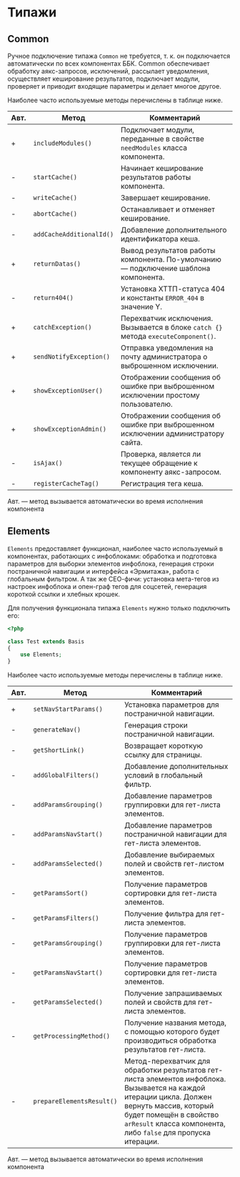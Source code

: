 # Типажи

## Common

Ручное подключение типажа `Common` не требуется, т. к. он подключается автоматически по всех компонентах ББК. Common обеспечивает обработку аякс-запросов, исключений, рассылает уведомления, осуществляет кеширование результатов, подключает модули, проверяет и приводит входящие параметры и делает многое другое.

Наиболее часто используемые методы перечислены в таблице ниже.

Авт. | Метод | Комментарий
-------------- | -------------- | --------------
+ | `includeModules()` | Подключает модули, переданные в свойстве `needModules` класса компонента.
- | `startCache()` | Начинает кеширование результатов работы компонента.
- | `writeCache()` | Завершает кеширование.
- | `abortCache()` | Останавливает и отменяет кеширование.
- | `addCacheAdditionalId()` | Добавление дополнительного идентификатора кеша.
+ | `returnDatas()` | Вывод результатов работы компонента. По-умолчанию — подключение шаблона компонента.
- | `return404()` | Установка ХТТП-статуса 404 и константы `ERROR_404` в значение Y.
+ | `catchException()` | Перехватчик исключения. Вызывается в блоке `catch {}` метода `executeComponent()`.
+ | `sendNotifyException()` | Отправка уведомления на почту администратора о выброшенном исключении.
+ | `showExceptionUser()` | Отображении сообщения об ошибке при выброшенном исключении простому пользователю.
+ | `showExceptionAdmin()` | Отображении сообщения об ошибке при выброшенном исключении администратору сайта.
- | `isAjax()` | Проверка, является ли текущее обращение к компоненту аякс-запросом.
- | `registerCacheTag()` | Регистрация тега кеша.

<aside class="notice">
Авт. — метод вызывается автоматически во время исполнения компонента
</aside>

## Elements

`Elements` предоставляет функционал, наиболее часто используемый в компонентах, работающих с инфоблоками: обработка и подготовка параметров для выборки элементов инфоблока, генерация строки постраничной навигации и интерфейса «Эрмитажа», работа с глобальным фильтром. А так же СЕО-фичи: установка мета-тегов из настроек инфоблока и опен-граф тегов для соцсетей, генерация короткой ссылки и хлебных крошек.

Для получения функционала типажа `Elements` нужно только подключить его:

```php
<?php

class Test extends Basis
{
	use Elements;
}
```

Наиболее часто используемые методы перечислены в таблице ниже.


Авт. | Метод | Комментарий
-------------- | -------------- | --------------
+ | `setNavStartParams()` | Установка параметров для постраничной навигации.
- | `generateNav()` | Генерация строки постраничной навигации.
- | `getShortLink()` | Возвращает короткую ссылку для страницы.
- | `addGlobalFilters()` | Добавление дополнительных условий в глобальный фильтр.
- | `addParamsGrouping()` | Добавление параметров группировки для гет-листа элементов.
- | `addParamsNavStart()` | Добавление параметров постраничной навигации для гет-листа элементов.
- | `addParamsSelected()` | Добавление выбираемых полей и свойств гет-листом элементов.
- | `getParamsSort()` | Получение параметров сортировки для гет-листа элементов.
- | `getParamsFilters()` | Получение фильтра для гет-листа элементов.
- | `getParamsGrouping()` | Получение параметров группировки для гет-листа элементов.
- | `getParamsNavStart()` | Получение параметров сортировки для гет-листа элементов.
- | `getParamsSelected()` | Получение запрашиваемых полей и свойств для гет-листа элементов.
- | `getProcessingMethod()` | Получение названия метода, с помощью которого будет производиться обработка результатов гет-листа.
- | `prepareElementsResult()` | Метод-перехватчик для обработки результатов гет-листа элементов инфоблока. Вызывается на каждой итерации цикла. Должен вернуть массив, который будет помещён в свойство `arResult` класса компонента, либо `false` для пропуска итерации.

<aside class="notice">
Авт. — метод вызывается автоматически во время исполнения компонента
</aside>